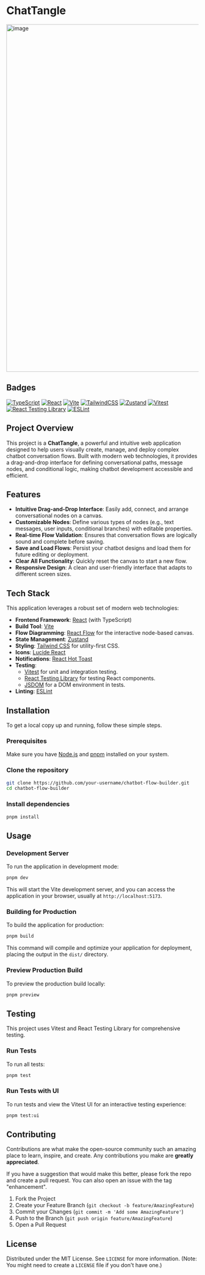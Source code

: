 # ChatTangle

<img width="1918" height="910" alt="image" src="https://github.com/user-attachments/assets/a45aafdb-8d32-4bb4-90d8-847a3c452bb9" />

## Badges

[![TypeScript](https://img.shields.io/badge/typescript-%23007ACC.svg?style=for-the-badge&logo=typescript&logoColor=white)](https://www.typescriptlang.org/)
[![React](https://img.shields.io/badge/react-%2320232a.svg?style=for-the-badge&logo=react&logoColor=%2361DAFB)](https://react.dev/)
[![Vite](https://img.shields.io/badge/vite-%23646CFF.svg?style=for-the-badge&logo=vite&logoColor=white)](https://vitejs.dev/)
[![TailwindCSS](https://img.shields.io/badge/tailwindcss-%2338B2AC.svg?style=for-the-badge&logo=tailwind-css&logoColor=white)](https://tailwindcss.com/)
[![Zustand](https://img.shields.io/badge/zustand-%2320232a.svg?style=for-the-badge&logo=zustand&logoColor=white)](https://zustand-bear.github.io/)
[![Vitest](https://img.shields.io/badge/vitest-%236E9AD6.svg?style=for-the-badge&logo=vitest&logoColor=white)](https://vitest.dev/)
[![React Testing Library](https://img.shields.io/badge/testing%20library-%23323330.svg?style=for-the-badge&logo=testing-library&logoColor=red)](https://testing-library.com/react/)
[![ESLint](https://img.shields.io/badge/eslint-%234B32C3.svg?style=for-the-badge&logo=eslint&logoColor=white)](https://eslint.org/)

## Project Overview

This project is a **ChatTangle**, a powerful and intuitive web application designed to help users visually create, manage, and deploy complex chatbot conversation flows. Built with modern web technologies, it provides a drag-and-drop interface for defining conversational paths, message nodes, and conditional logic, making chatbot development accessible and efficient.

## Features

- **Intuitive Drag-and-Drop Interface**: Easily add, connect, and arrange conversational nodes on a canvas.
- **Customizable Nodes**: Define various types of nodes (e.g., text messages, user inputs, conditional branches) with editable properties.
- **Real-time Flow Validation**: Ensures that conversation flows are logically sound and complete before saving.
- **Save and Load Flows**: Persist your chatbot designs and load them for future editing or deployment.
- **Clear All Functionality**: Quickly reset the canvas to start a new flow.
- **Responsive Design**: A clean and user-friendly interface that adapts to different screen sizes.

## Tech Stack

This application leverages a robust set of modern web technologies:

- **Frontend Framework**: [React](https://react.dev/) (with TypeScript)
- **Build Tool**: [Vite](https://vitejs.dev/)
- **Flow Diagramming**: [React Flow](https://reactflow.dev/) for the interactive node-based canvas.
- **State Management**: [Zustand](https://zustand-bear.github.io/)
- **Styling**: [Tailwind CSS](https://tailwindcss.com/) for utility-first CSS.
- **Icons**: [Lucide React](https://lucide.dev/)
- **Notifications**: [React Hot Toast](https://react-hot-toast.com/)
- **Testing**:
  - [Vitest](https://vitest.dev/) for unit and integration testing.
  - [React Testing Library](https://testing-library.com/react/) for testing React components.
  - [JSDOM](https://github.com/jsdom/jsdom) for a DOM environment in tests.
- **Linting**: [ESLint](https://eslint.org/)

## Installation

To get a local copy up and running, follow these simple steps.

### Prerequisites

Make sure you have [Node.js](https://nodejs.org/en/) and [pnpm](https://pnpm.io/) installed on your system.

### Clone the repository

```bash
git clone https://github.com/your-username/chatbot-flow-builder.git
cd chatbot-flow-builder
```

### Install dependencies

```bash
pnpm install
```

## Usage

### Development Server

To run the application in development mode:

```bash
pnpm dev
```

This will start the Vite development server, and you can access the application in your browser, usually at `http://localhost:5173`.

### Building for Production

To build the application for production:

```bash
pnpm build
```

This command will compile and optimize your application for deployment, placing the output in the `dist/` directory.

### Preview Production Build

To preview the production build locally:

```bash
pnpm preview
```

## Testing

This project uses Vitest and React Testing Library for comprehensive testing.

### Run Tests

To run all tests:

```bash
pnpm test
```

### Run Tests with UI

To run tests and view the Vitest UI for an interactive testing experience:

```bash
pnpm test:ui
```

## Contributing

Contributions are what make the open-source community such an amazing place to learn, inspire, and create. Any contributions you make are **greatly appreciated**.

If you have a suggestion that would make this better, please fork the repo and create a pull request. You can also open an issue with the tag "enhancement".

1.  Fork the Project
2.  Create your Feature Branch (`git checkout -b feature/AmazingFeature`)
3.  Commit your Changes (`git commit -m 'Add some AmazingFeature'`)
4.  Push to the Branch (`git push origin feature/AmazingFeature`)
5.  Open a Pull Request

## License

Distributed under the MIT License. See `LICENSE` for more information. (Note: You might need to create a `LICENSE` file if you don't have one.)
